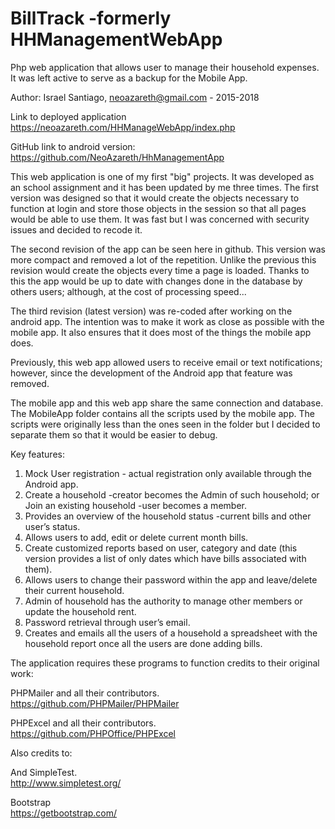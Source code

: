 # BillTrack -formerly HHManagementWebApp

Php web application that allows user to manage their household expenses. It was left active to serve as a backup for the Mobile App. 

Author: Israel Santiago, neoazareth@gmail.com   - 2015-2018

Link to deployed application https://neoazareth.com/HHManageWebApp/index.php

GitHub link to android version: <br>
https://github.com/NeoAzareth/HhManagementApp

This web application is one of my first "big" projects. It was developed as an school assignment and it has been updated by me three times.
The first version was designed so that it would create the objects necessary to function at login and store those objects in the session
so that all pages would be able to use them. It was fast but I was concerned with security issues and decided to recode it. 

The second revision of the app can be seen here in github. This version was more compact and removed a lot of the repetition. Unlike
the previous this revision would create the objects every time a page is loaded. Thanks to this the app would be up to date with changes 
done in the database by others users; although, at the cost of processing speed...

The third revision (latest version) was re-coded after working on the android app. The intention was to make it work as close as possible with the mobile app. It also ensures that it does most of the things the mobile app does.

Previously, this web app allowed users to receive email or text notifications; however, since the development of 
the Android app that feature was removed.

The mobile app and this web app share the same connection and database. The MobileApp folder contains all the scripts used by the
mobile app. The scripts were originally less than the ones seen in the folder but I decided to separate them so that it would be easier to debug.

Key features:

1. Mock User registration - actual registration only available through the Android app.
2. Create a household -creator becomes the Admin of such household; or Join an existing household -user becomes a member.
3. Provides an overview of the household status -current bills and other user’s status.
4. Allows users to add, edit or delete current month bills.
5. Create customized reports based on user, category and date (this version provides a list of only dates which have 
bills associated with them).
6. Allows users to change their password within the app and leave/delete their current household.
7. Admin of household has the authority to manage other members or update the household rent.
8. Password retrieval through user’s email. 
9. Creates and emails all the users of a household a spreadsheet with the household report once all the users are done 
adding bills.

The application requires these programs to function credits to their original work:

PHPMailer and all their contributors. <br>
https://github.com/PHPMailer/PHPMailer

PHPExcel and all their contributors. <br>
https://github.com/PHPOffice/PHPExcel

Also credits to:

And SimpleTest. <br>
http://www.simpletest.org/

Bootstrap <br>
https://getbootstrap.com/

